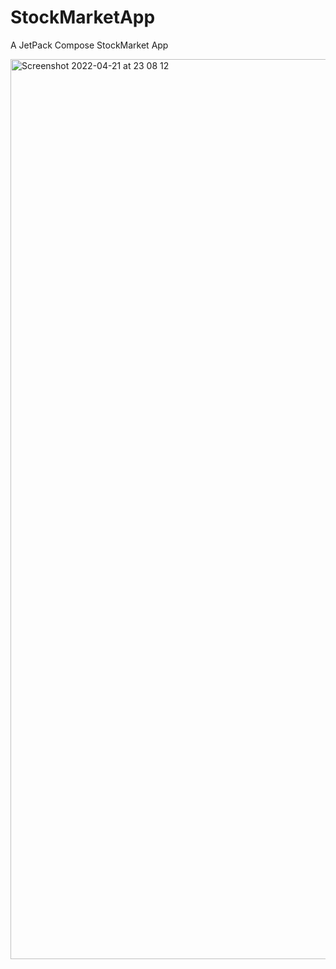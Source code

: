 # StockMarketApp
A JetPack Compose StockMarket App


<img width="1440" alt="Screenshot 2022-04-21 at 23 08 12" src="https://user-images.githubusercontent.com/44091450/164560001-d5c5d813-e9c4-41bd-94fa-cf9ffaba3b11.png">
